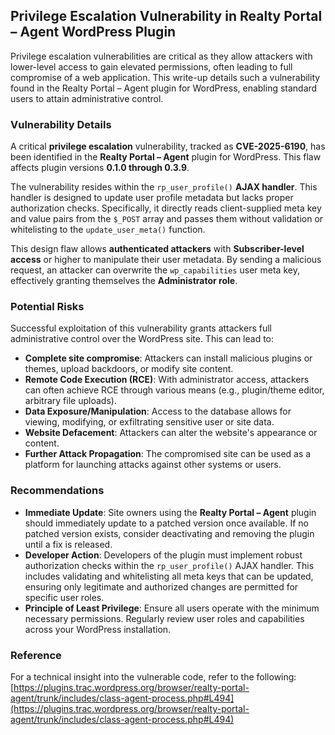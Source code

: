 ## Privilege Escalation Vulnerability in Realty Portal – Agent WordPress Plugin

Privilege escalation vulnerabilities are critical as they allow attackers with lower-level access to gain elevated permissions, often leading to full compromise of a web application. This write-up details such a vulnerability found in the Realty Portal – Agent plugin for WordPress, enabling standard users to attain administrative control.

### Vulnerability Details

A critical **privilege escalation** vulnerability, tracked as **CVE-2025-6190**, has been identified in the **Realty Portal – Agent** plugin for WordPress. This flaw affects plugin versions **0.1.0 through 0.3.9**.

The vulnerability resides within the `rp_user_profile()` **AJAX handler**. This handler is designed to update user profile metadata but lacks proper authorization checks. Specifically, it directly reads client-supplied meta key and value pairs from the `$_POST` array and passes them without validation or whitelisting to the `update_user_meta()` function.

This design flaw allows **authenticated attackers** with **Subscriber-level access** or higher to manipulate their user metadata. By sending a malicious request, an attacker can overwrite the `wp_capabilities` user meta key, effectively granting themselves the **Administrator role**.

### Potential Risks

Successful exploitation of this vulnerability grants attackers full administrative control over the WordPress site. This can lead to:

*   **Complete site compromise**: Attackers can install malicious plugins or themes, upload backdoors, or modify site content.
*   **Remote Code Execution (RCE)**: With administrator access, attackers can often achieve RCE through various means (e.g., plugin/theme editor, arbitrary file uploads).
*   **Data Exposure/Manipulation**: Access to the database allows for viewing, modifying, or exfiltrating sensitive user or site data.
*   **Website Defacement**: Attackers can alter the website's appearance or content.
*   **Further Attack Propagation**: The compromised site can be used as a platform for launching attacks against other systems or users.

### Recommendations

*   **Immediate Update**: Site owners using the **Realty Portal – Agent** plugin should immediately update to a patched version once available. If no patched version exists, consider deactivating and removing the plugin until a fix is released.
*   **Developer Action**: Developers of the plugin must implement robust authorization checks within the `rp_user_profile()` AJAX handler. This includes validating and whitelisting all meta keys that can be updated, ensuring only legitimate and authorized changes are permitted for specific user roles.
*   **Principle of Least Privilege**: Ensure all users operate with the minimum necessary permissions. Regularly review user roles and capabilities across your WordPress installation.

### Reference

For a technical insight into the vulnerable code, refer to the following:
[https://plugins.trac.wordpress.org/browser/realty-portal-agent/trunk/includes/class-agent-process.php#L494](https://plugins.trac.wordpress.org/browser/realty-portal-agent/trunk/includes/class-agent-process.php#L494)